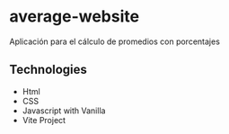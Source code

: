 # average-website
Aplicación para el cálculo de promedios con porcentajes

## Technologies
- Html
- CSS
- Javascript with Vanilla
- Vite Project
